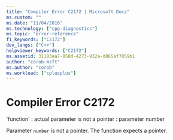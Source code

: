 ```yaml
---
title: "Compiler Error C2172 | Microsoft Docs"
ms.custom: ""
ms.date: "11/04/2016"
ms.technology: ["cpp-diagnostics"]
ms.topic: "error-reference"
f1_keywords: ["C2172"]
dev_langs: ["C++"]
helpviewer_keywords: ["C2172"]
ms.assetid: 31183ea7-858d-4273-932a-d865af7059b1
author: "corob-msft"
ms.author: "corob"
ms.workload: ["cplusplus"]
---
```

# Compiler Error C2172
'function' : actual parameter is not a pointer : parameter number  
  
 Parameter `number` is not a pointer. The function expects a pointer.